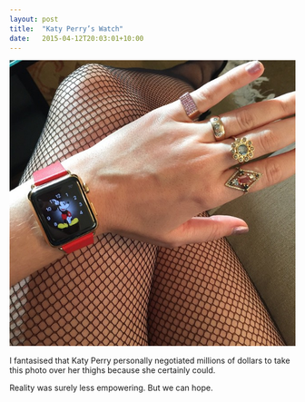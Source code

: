 ```yaml
---
layout: post
title:  "Katy Perry’s Watch"
date:   2015-04-12T20:03:01+10:00
---
```


[![Katy Perry's Watch][image]][link]

[link]: https://instagram.com/p/1SOwxpv-SB
[image]: katy-perry's-watch.jpg

I fantasised that Katy Perry personally negotiated millions of dollars to take this photo over her thighs because she certainly could.

Reality was surely less empowering.
But we can hope.
